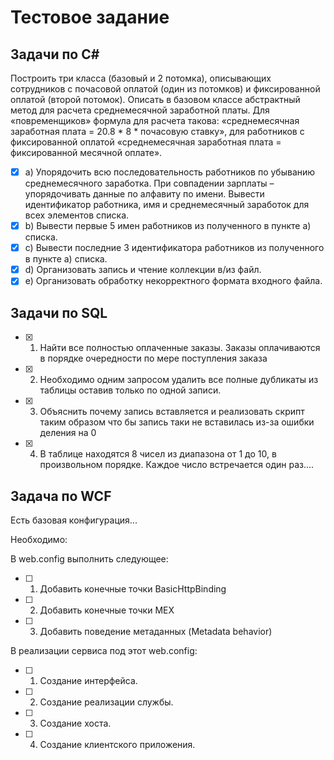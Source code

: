 # Тестовое задание
## Задачи по C#
Построить три класса (базовый и 2 потомка), описывающих сотрудников с почасовой оплатой (один из потомков) и фиксированной оплатой (второй потомок). Описать в базовом классе абстрактный метод для расчета среднемесячной заработной платы. Для «повременщиков» формула для расчета такова: «среднемесячная заработная плата = 20.8 * 8 * почасовую ставку», для работников с фиксированной оплатой «среднемесячная заработная плата = фиксированной месячной оплате».

- [x] a) Упорядочить всю последовательность работников по убыванию среднемесячного заработка. При совпадении зарплаты – упорядочивать данные по алфавиту по имени. Вывести идентификатор работника, имя и среднемесячный заработок для всех элементов списка.
- [x] b) Вывести первые 5 имен работников из полученного в пункте а) списка.
- [x] c) Вывести последние 3 идентификатора работников из полученного в пункте а) списка.
- [x] d) Организовать запись и чтение коллекции в/из файл.
- [x] e) Организовать обработку некорректного формата входного файла.

## Задачи по SQL
- [x] 1. Найти все полностью оплаченные заказы. Заказы оплачиваются в порядке очередности по мере поступления заказа
- [x] 2. Необходимо одним запросом удалить все полные дубликаты из таблицы оставив только по одной записи.
- [x] 3. Объяснить почему запись вставляется и реализовать скрипт таким образом что бы запись таки не вставилась из-за ошибки деления на 0
- [x] 4. В таблице находятся 8 чисел из диапазона от 1 до 10, в произвольном порядке. Каждое число встречается один раз....

## Задача по WCF
Есть базовая конфигурация...

Необходимо:

В web.config выполнить следующее:
- [ ] 1. Добавить конечные точки BasicHttpBinding
- [ ] 2. Добавить конечные точки MEX
- [ ] 3. Добавить поведение метаданных (Metadata behavior)

В реализации сервиса под этот web.config:
- [ ] 1. Создание интерфейса.
- [ ] 2. Создание реализации службы.
- [ ] 3. Создание хоста.
- [ ] 4. Создание клиентского приложения.

